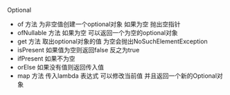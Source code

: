 <head1>Optional</head1> 
<ul>
  <li>of 方法  为非空值创建一个optional对象 如果为空 抛出空指针<br/></li>
  <li>ofNullable 方法 如果为空 可以返回一个为空的optional对象<br/></li>
  <li>get 方法 取出optional对象的值 为空会抛出NoSuchElementException<br/></li>
  <li>isPresent 如果值为空则返回false 反之为true<br/></li>
  <li>ifPresent 如果不为空<br /></li>
  <li>orElse  如果没有值则返回传入值<br /></li>
  <li>map 方法 传入lambda 表达式 可以修改当前值 并且返回一个新的Optional对象<br /></li>
  </ul>